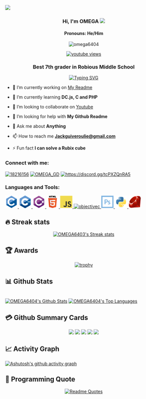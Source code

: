 ![](https://hit.yhype.me/github/profile?user_id=98067930)

 <h3 align="center">
  Hi, I'm OMEGA
 
<img src="https://media.giphy.com/media/hvRJCLFzcasrR4ia7z/giphy.gif" width="28">
 
 <h4 align="center"> Pronouns: He/Him </h4>
 
 <p align="center"> <img src="https://img.shields.io/badge/Discord-OMEGA6400__%231510-red/?logo=discord&color=7289DA" alt="omega6404" /> </p>
 
  <dt>
          <dt>
            <p align="center">
        <a href="https://www.youtube.com/@OMEGA_GD?sub_confirmation=1">
  <img alt="youtube views" title="YouTube Views" alt="youtube views" src="https://img.shields.io/youtube/channel/views/UC7gbySU8XeK1JY8zZOvRJRQ?style=social"/></a> 
        </dt>

  <h3 align="center">Best 7th grader in Robious Middle School</h3>
	
  <p align="center">
<a href="https://git.io/typing-svg"><img src="https://readme-typing-svg.herokuapp.com?font=Fira+Code&pause=1000&color=00F700&center=true&vCenter=true&width=500&lines=Hi+%F0%9F%91%8B%2C+im+OMEGA!;I+mainly+use+C%2B%2B%2C++Javascript+and+HTML.+%F0%9F%96%A5;I+am+completely+self-taught.+%F0%9F%93%9A;I+have+two+years+of+coding+experience.+%E2%8F%B0;Please+follow+me+if+you+enjoy+my+work.+%F0%9F%99%8F;Thanks+for+visiting+my+profile!+%F0%9F%99%8C" alt="Typing SVG" /></a>
	  
- 🔭 I’m currently working on [My Readme](https://github.com/OMEGA6404/OMEGA6404)

- 🌱 I’m currently learning **DC.js, C and PHP**

- 👯 I’m looking to collaborate on [Youtube](https://www.youtube.com/@OMEGA_GD)

- 🤝 I’m looking for help with **My Github Readme**

- 💬 Ask me about **Anything**

- 📫 How to reach me **Jackguiveroulie@gmail.com**

- ⚡ Fun fact **I can solve a Rubix cube**

<h3 align="left">Connect with me:</h3>
<p align="left">
<a href="https://stackoverflow.com/users/18216156" target="blank"><img align="center" src="https://raw.githubusercontent.com/rahuldkjain/github-profile-readme-generator/master/src/images/icons/Social/stack-overflow.svg" alt="18216156" height="30" width="40" /></a>
<a href="https://www.youtube.com/omega_gd" target="blank"><img align="center" src="https://raw.githubusercontent.com/rahuldkjain/github-profile-readme-generator/master/src/images/icons/Social/youtube.svg" alt="OMEGA_GD" height="30" width="40" /></a>
<a href="https://discord.gg/https://discord.gg/tcPXZQnRA5" target="blank"><img align="center" src="https://raw.githubusercontent.com/rahuldkjain/github-profile-readme-generator/master/src/images/icons/Social/discord.svg" alt="https://discord.gg/tcPXZQnRA5" height="30" width="40" /></a>
</p>

<h3 align="left">Languages and Tools:</h3>
<p align="left"> <a href="https://www.cprogramming.com/" target="_blank" rel="noreferrer"> <img src="https://raw.githubusercontent.com/devicons/devicon/master/icons/c/c-original.svg" alt="c" width="40" height="40"/> </a> <a href="https://www.w3schools.com/cpp/" target="_blank" rel="noreferrer"> <img src="https://raw.githubusercontent.com/devicons/devicon/master/icons/cplusplus/cplusplus-original.svg" alt="cplusplus" width="40" height="40"/> </a> <a href="https://www.w3schools.com/cs/" target="_blank" rel="noreferrer"> <img src="https://raw.githubusercontent.com/devicons/devicon/master/icons/csharp/csharp-original.svg" alt="csharp" width="40" height="40"/> </a> <a href="https://www.w3.org/html/" target="_blank" rel="noreferrer"> <img src="https://raw.githubusercontent.com/devicons/devicon/master/icons/html5/html5-original-wordmark.svg" alt="html5" width="40" height="40"/> </a> <a href="https://developer.mozilla.org/en-US/docs/Web/JavaScript" target="_blank" rel="noreferrer"> <img src="https://raw.githubusercontent.com/devicons/devicon/master/icons/javascript/javascript-original.svg" alt="javascript" width="40" height="40"/> </a> <a href="https://developer.apple.com/library/archive/documentation/Cocoa/Conceptual/ProgrammingWithObjectiveC/Introduction/Introduction.html" target="_blank" rel="noreferrer"> <img src="https://www.vectorlogo.zone/logos/apple_objectivec/apple_objectivec-icon.svg" alt="objectivec" width="40" height="40"/> </a> <a href="https://www.photoshop.com/en" target="_blank" rel="noreferrer"> <img src="https://raw.githubusercontent.com/devicons/devicon/master/icons/photoshop/photoshop-line.svg" alt="photoshop" width="40" height="40"/> </a> <a href="https://www.python.org" target="_blank" rel="noreferrer"> <img src="https://raw.githubusercontent.com/devicons/devicon/master/icons/python/python-original.svg" alt="python" width="40" height="40"/> </a> <a href="https://www.ruby-lang.org/en/" target="_blank" rel="noreferrer"> <img src="https://raw.githubusercontent.com/devicons/devicon/master/icons/ruby/ruby-original.svg" alt="ruby" width="40" height="40"/> </a> </p>
 
  ## 🔥 Streak stats

  <p align="Middle">
  <a href="https://git.io/streak-stats"><img alt="OMEGA6403's Streak stats" src="https://github-readme-streak-stats.herokuapp.com?user=OMEGA6404&theme=github-dark-blue&hide_border=true"/></a>
	
  ## 🏆 Awards
<div align="center">
	
 [![trophy](https://github-profile-trophy.vercel.app/?username=OMEGA6402&theme=darkhub&no-frame=true&row=1&margin-w=25)](https://github.com/ryo-ma/github-profile-trophy)
	</div>
      
  ## 📊 Github Stats
     
  <br/>
    <a href="https://github.com/anuraghazra/github-readme-stats"><img alt="OMEGA6404's Github Stats" src="https://denvercoder1-github-readme-stats.vercel.app/api/?username=OMEGA6404&layout=compact&show_icons=true&include_all_commits=true&count_private=true&hide_border=true&theme=github_dark" height="192px" width="450px"/></a>
  <a href="https://github.com/anuraghazra/github-readme-stats"><img alt="OMEGA6404's Top Languages" src="https://github-readme-stats.vercel.app/api/top-langs/?username=OMEGA6404&langs_count=8&layout=compact&theme=github_dark&hide_border=true" height="192px" width="390px"/></a>
  <br/>
   
   ## 💳 Github Summary Cards
   
<div align="center">
	
[![](https://raw.githubusercontent.com/OMEGA6404/Summary_Cards/master/profile-summary-card-output/github_dark/0-profile-details.svg)](https://github.com/vn7n24fzkq/github-profile-summary-cards)
[![](https://raw.githubusercontent.com/OMEGA6404/Summary_Cards/master/profile-summary-card-output/github_dark/1-repos-per-language.svg)](https://github.com/vn7n24fzkq/github-profile-summary-cards) [![](https://raw.githubusercontent.com/OMEGA6404/Summary_Cards/master/profile-summary-card-output/github_dark/2-most-commit-language.svg)](https://github.com/vn7n24fzkq/github-profile-summary-cards)
[![](https://raw.githubusercontent.com/OMEGA6404/Summary_Cards/master/profile-summary-card-output/github_dark/3-stats.svg)](https://github.com/vn7n24fzkq/github-profile-summary-cards) [![](https://raw.githubusercontent.com/OMEGA6404/Summary_Cards/master/profile-summary-card-output/github_dark/4-productive-time.svg)](https://github.com/vn7n24fzkq/github-profile-summary-cards)
	
</div>
	
   ## 📈 Activity Graph
[![Ashutosh's github activity graph](https://github-readme-activity-graph.cyclic.app/graph?username=OMEGA6404&theme=github-dark&hide_border=true)](https://github.com/ashutosh00710/github-readme-activity-graph)
	
## 📜 Programming Quote

<div align="center">	
	
  <a href="https://github.com/piyushsuthar/github-readme-quotes"><img alt="Readme Quotes" src="https://quotes-github-readme.vercel.app/api?type=horizontal&theme=dark" hight="200px"/></a>
  <br/>
